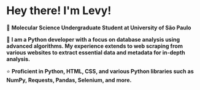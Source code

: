 # Hey there! I'm Levy!

🦄 <strong>Molecular Science Undergraduate Student at University of São Paulo</strong>

💼 <strong>I am a Python developer with a focus on database analysis using advanced algorithms. My experience extends to web scraping from various websites to extract essential data and metadata for in-depth analysis. </strong>

⭐ <strong>Proficient in Python, HTML, CSS, and various Python libraries such as NumPy, Requests, Pandas, Selenium, and more.</strong>



